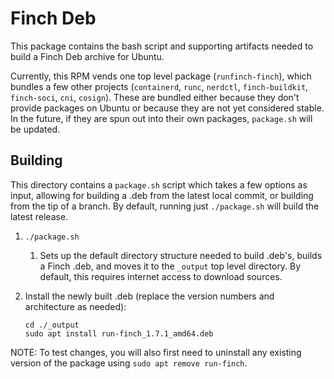 # Finch Deb

This package contains the bash script and supporting artifacts needed to build a Finch Deb archive for Ubuntu.

Currently, this RPM vends one top level package (`runfinch-finch`), which bundles a few other projects (`containerd`, `runc`, `nerdctl`, `finch-buildkit`, `finch-soci`, `cni`, `cosign`). These are bundled either because they don't provide packages on Ubuntu or because they are not yet considered stable. In the future, if they are spun out into their own packages, `package.sh` will be updated.

## Building

This directory contains a `package.sh` script which takes a few options as input, allowing for building a .deb from the latest local commit, or building from the tip of a branch. By default, running just `./package.sh` will build the latest release.

1. `./package.sh`
   1. Sets up the default directory structure needed to build .deb's, builds a Finch .deb, and moves it to the `_output` top level directory. By default, this requires internet access to download sources.
1. Install the newly built .deb (replace the version numbers and architecture as needed):

   ```shell
   cd ./_output
   sudo apt install run-finch_1.7.1_amd64.deb  
   ```

NOTE: To test changes, you will also first need to uninstall any existing version of the package using `sudo apt remove run-finch`.
